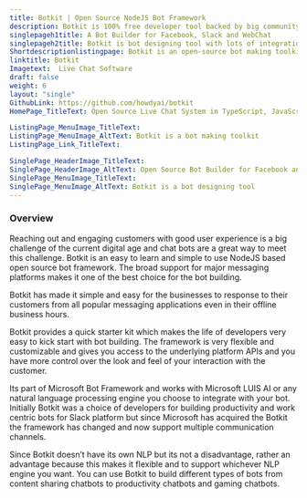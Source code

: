 ```yaml
---
title: Botkit | Open Source NodeJS Bot Framework
description: Botkit is 100% free developer tool backed by big community. It is a part of Microsoft Bot Framework for easier and rapid bot development and deployment.
singlepageh1title: A Bot Builder for Facebook, Slack and WebChat
singlepageh2title: Botkit is bot designing tool with lots of integrations including Microsoft Teams, Twilio, Facebook for Work and Cisco Spark. Build interactive bots with Botkit.
Shortdescriptionlistingpage: Botkit is an open-source bot making toolkit made by the Howdy team.
linktitle: Botkit
Imagetext:  Live Chat Software 
draft: false
weight: 6
layout: "single"
GithubLink: https://github.com/howdyai/botkit
HomePage_TitleText: Open Source Live Chat System in TypeScript, JavaScript.

ListingPage_MenuImage_TitleText: 
ListingPage_MenuImage_AltText: Botkit is a bot making toolkit
ListingPage_Link_TitleText: 

SinglePage_HeaderImage_TitleText: 
SinglePage_HeaderImage_AltText: Open Source Bot Builder for Facebook and Slack
SinglePage_MenuImage_TitleText: 
SinglePage_MenuImage_AltText: Botkit is a bot designing tool
---
```


### **Overview**

Reaching out and engaging customers with good user experience is a big challenge of the current digital age and chat bots are a great way to meet this challenge. Botkit is an easy to learn and simple to use NodeJS based open source bot framework. The broad support for major messaging platforms makes it one of the best choice for the bot building.

Botkit has made it simple and easy for the businesses to response to their customers from all popular messaging applications even in their offline business hours.

Botkit provides a quick starter kit which makes the life of developers very easy to kick start with bot building. The framework is very flexible and customizable and gives you access to the underlying platform APIs and you have more control over the look and feel of your interaction with the customer.

Its part of Microsoft Bot Framework and works with Microsoft LUIS AI or any natural language processing engine you choose to integrate with your bot. Initially Botkit was a choice of developers for building productivity and work centric bots for Slack platform but since Microsoft has acquired the Botkit the framework has changed and now support multiple communication channels.

Since Botkit doesn’t have its own NLP but its not a disadvantage, rather an advantage because this makes it flexible and to support whichever NLP engine you want. You can use Botkit to build different types of bots from content sharing chatbots to productivity chatbots and gaming chatbots.
